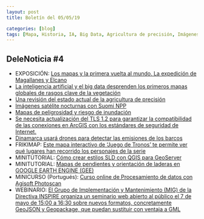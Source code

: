 ```yaml
---
layout: post
title: Boletín del 05/05/19

categories: [blog]
tags: [Mapa, Historia, IA, Big Data, Agricultura de precisión, Imágenes de Satélite, Riesgos, TLS, ArcGIS, Drones, Mapa Interactivo, SLD, , Geoserver, GEE, Mapa Pendiente, Lidar, Agisoft Photoscan, GeoJSON, Geopackage]
---
```


## DeleNoticia #4

* EXPOSICIÓN: [Los mapas y la primera vuelta al mundo. La expedición de Magallanes y Elcano](https://www.ign.es/web/ign/portal/ic-salas-expo-madrid-2019)
* [La inteligencia artificial y el big data desprenden los primeros mapas globales de rasgos clave de la vegetación](http://www.tysmagazine.com/la-inteligencia-artificial-y-el-big-data-desprenden-los-primeros-mapas-globales-de-rasgos-clave-de-la-vegetacion/)
* [Una revisión del estado actual de la agricultura de precisión](https://acolita.com/una-revision-del-estado-actual-de-la-agricultura-de-precision/?utm_source=feedburner&utm_medium=feed&utm_campaign=Feed%3A+acolita%2FpdTW+%28El+blog+de+franz%29)
* [Imágenes satélite nocturnas con Suomi NPP](http://www.gisandbeers.com/imagenes-satelite-nocturnas-viirs-suomi-npp/)
* [Mapas de peligrosidad y riesgo de inundación](http://www.gisandbeers.com/mapas-de-peligrosidad-y-riesgo-de-inundacion/)
* [Se necesita actualización del TLS 1.2 para garantizar la compatibilidad de las conexiones en ArcGIS con los estándares de seguridad de Internet.](http://www.gisandbeers.com/parche-tls-para-entornos-de-arcgis/)
* [Dinamarca usará drones para detectar las emisiones de los barcos](https://blogthinkbig.com/dinamarca-usara-drones-detectar-emisiones-barcos)
* FRIKIMAP: [Este mapa interactivo de ‘Juego de Tronos’ te permite ver qué lugares han recorrido los personajes de la serie](https://www.genbeta.com/web/este-mapa-interactivo-juego-tronos-te-permite-ver-que-lugares-han-recorrido-personajes-serie?utm_source=feedburner&utm_medium=feed&utm_campaign=Feed%3A+genbeta+%28Genbeta%29)
* MINITUTORIAL: [Cómo crear estilos SLD con QGIS para GeoServer](https://mappinggis.com/2019/04/como-crear-estilos-sld-con-qgis-para-geoserver/)
* MINITUTORIAL: [Mapas de pendientes y orientación de laderas en GOOGLE EARTH ENGINE (GEE)](http://www.gisandbeers.com/mapas-de-pendientes-orientacion-laderas-gee/)
* MINICURSO (Portugués): [Curso online de Procesamiento de datos con Agisoft Photoscan](http://conteudo.droneng.com.br/aula-gratuita-processsamento)
* WEBINARIO: [El Grupo de Implementación y Mantenimiento (MIG) de la Directiva INSPIRE organiza un seminario web abierto al público el 7 de mayo de 15:00 a 16:30 sobre nuevos formatos, concretamente GeoJSON y Geopackage, que puedan sustituir con ventaja a GML](http://blog-idee.blogspot.com/2019/05/seminario-web-inspire-sobre-nuevos.html)

